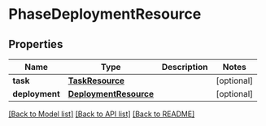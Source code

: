 # PhaseDeploymentResource

## Properties
Name | Type | Description | Notes
------------ | ------------- | ------------- | -------------
**task** | [**TaskResource**](TaskResource.md) |  | [optional] 
**deployment** | [**DeploymentResource**](DeploymentResource.md) |  | [optional] 

[[Back to Model list]](../README.md#documentation-for-models) [[Back to API list]](../README.md#documentation-for-api-endpoints) [[Back to README]](../README.md)

